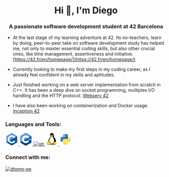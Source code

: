 <h1 align="center">Hi 👋, I'm Diego</h1>
<h3 align="center">A passionate software development student at 42 Barcelona</h3>

- At the last stage of my learning adventure at 42. Its no-teachers, learn by doing, peer-to-peer take on software development study has helped me, not only to master essential coding skills, but also other crucial ones, like time management, assertiveness and initiative.  [https://42.fr/en/homepage/](https://42.fr/en/homepage/)

- Currently looking to make my first steps in my coding career, as I already feel confident in my skills and aptitudes.

- Just finished working on a web server implementation from scratch in C++. It has been a deep dive on socket programming, multiplex I/O handling and the HTTP protocol. [Webserv 42](https://github.com/dtome-pe/webserv)

- I have also been working on containerization and Docker usage. [Inception 42](https://github.com/dtome-pe/inception)

<h3 align="left">Languages and Tools:</h3>
<p align="left"> <a href="https://www.cprogramming.com/" target="_blank" rel="noreferrer"> <img src="https://raw.githubusercontent.com/devicons/devicon/master/icons/c/c-original.svg" alt="c" width="40" height="40"/> </a> <a href="https://www.w3schools.com/cpp/" target="_blank" rel="noreferrer"> <img src="https://raw.githubusercontent.com/devicons/devicon/master/icons/cplusplus/cplusplus-original.svg" alt="cplusplus" width="40" height="40"/> </a> <a href="https://git-scm.com/" target="_blank" rel="noreferrer"> <img src="https://www.vectorlogo.zone/logos/git-scm/git-scm-icon.svg" alt="git" width="40" height="40"/> </a> <a href="https://www.linux.org/" target="_blank" rel="noreferrer"> <img src="https://raw.githubusercontent.com/devicons/devicon/master/icons/linux/linux-original.svg" alt="linux" width="40" height="40"/> </a> <a href="https://www.python.org" target="_blank" rel="noreferrer"> <img src="https://raw.githubusercontent.com/devicons/devicon/master/icons/python/python-original.svg" alt="python" width="40" height="40"/> </a> </p>

<h3 align="left">Connect with me:</h3>
<p align="left">
<a href="https://linkedin.com/in/dtome-pe" target="blank"><img align="center" src="https://raw.githubusercontent.com/rahuldkjain/github-profile-readme-generator/master/src/images/icons/Social/linked-in-alt.svg" alt="dtome-pe" height="30" width="40" /></a>
</p>
